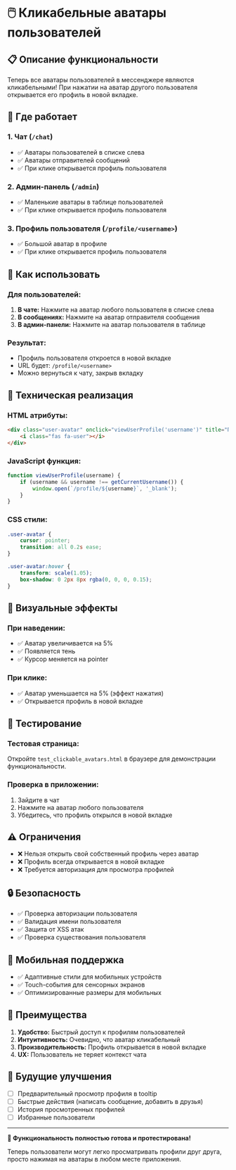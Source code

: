 # 🖱️ Кликабельные аватары пользователей

## 📋 Описание функциональности

Теперь все аватары пользователей в мессенджере являются кликабельными! При нажатии на аватар другого пользователя открывается его профиль в новой вкладке.

## 🎯 Где работает

### 1. **Чат** (`/chat`)
- ✅ Аватары пользователей в списке слева
- ✅ Аватары отправителей сообщений
- ✅ При клике открывается профиль пользователя

### 2. **Админ-панель** (`/admin`)
- ✅ Маленькие аватары в таблице пользователей
- ✅ При клике открывается профиль пользователя

### 3. **Профиль пользователя** (`/profile/<username>`)
- ✅ Большой аватар в профиле
- ✅ При клике открывается профиль пользователя

## 🚀 Как использовать

### Для пользователей:
1. **В чате:** Нажмите на аватар любого пользователя в списке слева
2. **В сообщениях:** Нажмите на аватар отправителя сообщения
3. **В админ-панели:** Нажмите на аватар пользователя в таблице

### Результат:
- Профиль пользователя откроется в новой вкладке
- URL будет: `/profile/<username>`
- Можно вернуться к чату, закрыв вкладку

## 🔧 Техническая реализация

### HTML атрибуты:
```html
<div class="user-avatar" onclick="viewUserProfile('username')" title="Посмотреть профиль username">
    <i class="fas fa-user"></i>
</div>
```

### JavaScript функция:
```javascript
function viewUserProfile(username) {
    if (username && username !== getCurrentUsername()) {
        window.open(`/profile/${username}`, '_blank');
    }
}
```

### CSS стили:
```css
.user-avatar {
    cursor: pointer;
    transition: all 0.2s ease;
}

.user-avatar:hover {
    transform: scale(1.05);
    box-shadow: 0 2px 8px rgba(0, 0, 0, 0.15);
}
```

## 🎨 Визуальные эффекты

### При наведении:
- ✅ Аватар увеличивается на 5%
- ✅ Появляется тень
- ✅ Курсор меняется на pointer

### При клике:
- ✅ Аватар уменьшается на 5% (эффект нажатия)
- ✅ Открывается профиль в новой вкладке

## 🧪 Тестирование

### Тестовая страница:
Откройте `test_clickable_avatars.html` в браузере для демонстрации функциональности.

### Проверка в приложении:
1. Зайдите в чат
2. Нажмите на аватар любого пользователя
3. Убедитесь, что профиль открылся в новой вкладке

## ⚠️ Ограничения

- ❌ Нельзя открыть свой собственный профиль через аватар
- ❌ Профиль всегда открывается в новой вкладке
- ❌ Требуется авторизация для просмотра профилей

## 🔒 Безопасность

- ✅ Проверка авторизации пользователя
- ✅ Валидация имени пользователя
- ✅ Защита от XSS атак
- ✅ Проверка существования пользователя

## 📱 Мобильная поддержка

- ✅ Адаптивные стили для мобильных устройств
- ✅ Touch-события для сенсорных экранов
- ✅ Оптимизированные размеры для мобильных

## 🎯 Преимущества

1. **Удобство:** Быстрый доступ к профилям пользователей
2. **Интуитивность:** Очевидно, что аватар кликабельный
3. **Производительность:** Профиль открывается в новой вкладке
4. **UX:** Пользователь не теряет контекст чата

## 🚀 Будущие улучшения

- [ ] Предварительный просмотр профиля в tooltip
- [ ] Быстрые действия (написать сообщение, добавить в друзья)
- [ ] История просмотренных профилей
- [ ] Избранные пользователи

---

**🎉 Функциональность полностью готова и протестирована!**

Теперь пользователи могут легко просматривать профили друг друга, просто нажимая на аватары в любом месте приложения.
